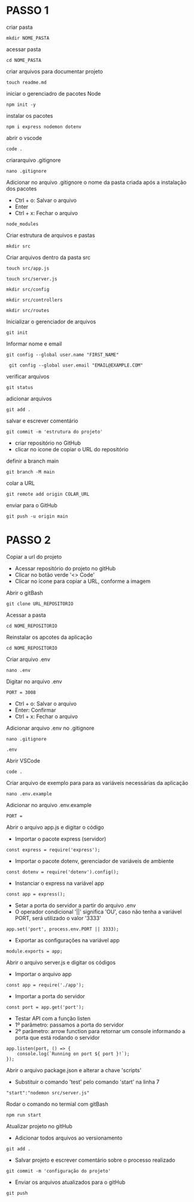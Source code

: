 # PASSO 1 

criar pasta
```
mkdir NOME_PASTA
```
acessar pasta
```
cd NOME_PASTA
```
criar arquivos para documentar projeto
```
touch readme.md
```
iniciar o gerenciadro de pacotes Node
```
npm init -y
```
instalar os pacotes
```
npm i express nodemon dotenv
```
abrir o vscode
```
code . 
```
criararquivo .gitignore
```
nano .gitignore
```
Adicionar no arquivo .gitignore o nome da pasta criada após a instalação dos pacotes
* Ctrl + o: Salvar o arquivo
* Enter
* Ctrl + x: Fechar o arquivo
```
node_modules
```
Criar estrutura de arquivos e pastas
```
mkdir src
```
Criar arquivos dentro da pasta src
```
touch src/app.js
```
```
touch src/server.js
```
```
mkdir src/config
```
```
mkdir src/controllers
```
```
mkdir src/routes
```
Inicializar o gerenciador de arquivos
```
git init
```
Informar nome e email 
```
git config --global user.name "FIRST_NAME"
```
```
 git config --global user.email "EMAIL@EXAMPLE.COM"
```
verificar arquivos 
```
git status 
```
adicionar arquivos 
```
git add .
```
salvar e escrever comentário
``` 
git commit -m 'estrutura do projeto'
```
- criar repositório no GitHub
- clicar no icone de copiar o URL do repositório

definir a branch main
```
git branch -M main
```
colar a URL 
```
git remote add origin COLAR_URL
```
enviar para o GitHub
```
git push -u origin main
```

# PASSO 2

Copiar a url do projeto
* Acessar repositório do projeto no gitHub
* Clicar no botão verde '<> Code'
* Clicar no ícone para copiar a URL, conforme a imagem

Abrir o gitBash 
```
git clone URL_REPOSITORIO
```

Acessar a pasta 
```
cd NOME_REPOSITORIO
```

Reinstalar os apcotes da aplicação
```
cd NOME_REPOSITORIO
```

Criar arquivo .env 
```
nano .env
```
Digitar no arquivo .env
```
PORT = 3008
```

* Ctrl + o: Salvar o arquivo
* Enter: Confirmar
* Ctrl + x: Fechar o arquivo

Adicionar arquivo .env no .gitignore
```
nano .gitignore
```
```
.env
```

Abrir VSCode
```
code .
```

Criar arquivo de exemplo para para as variáveis necessárias da aplicação
```
nano .env.example
```

Adicionar no arquivo .env.example
```
PORT = 
```

Abrir o arquivo app.js e digitar o código


* Importar o pacote express (servidor)
```
const express = require('express');
```
* Importar o pacote dotenv, gerenciador de variáveis de ambiente
```
const dotenv = require('dotenv').config();
```
* Instanciar o express na variável app
```
const app = express();
```
* Setar a porta do servidor a partir do arquivo .env
* O operador condicional '||' significa 'OU', caso não tenha a variável PORT, será utilizado o valor '3333'
```
app.set('port', process.env.PORT || 3333);
```
*  Exportar as configurações na variável app
```
module.exports = app;
```

Abrir o arquivo server.js e digitar os códigos
* Importar o arquivo app
```
const app = require('./app');
```
* Importar a porta do servidor
```
const port = app.get('port');
```
* Testar API com a função listen
* 1º parâmetro: passamos a porta do servidor
* 2º parâmetro: arrow function para retornar um console informando a porta que está rodando o servidor
```
app.listen(port, () => {
    console.log(`Running on port ${ port }!`);
});
```


Abrir o arquivo package.json e alterar a chave 'scripts'
* Substituir o comando 'test' pelo comando 'start' na linha 7
```
"start":"nodemon src/server.js"
```

Rodar o comando no termial com gitBash
```
npm run start
```

Atualizar projeto no gitHub
* Adicionar todos arquivos ao versionamento
```
git add .
```
* Salvar projeto e escrever comentário sobre o processo realizado
```
git commit -m 'configuração do projeto'
```
* Enviar os arquivos atualizados para o gitHub
```
git push
```



